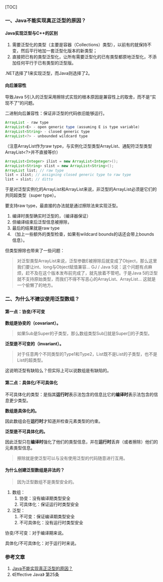 [TOC]

### 一、Java不能实现真正泛型的原因？

#### Java实现泛型与C++的区别

1. 需要泛型化的类型（主要是容器（Collections）类型），以前有的就保持不变，然后平行地加一套泛型化版本的新类型；
2. 直接把已有的类型泛型化，让所有需要泛型化的已有类型都原地泛型化，不添加任何平行于已有类型的泛型版。

.NET选择了1来实现泛型，而Java则选择了2。

#### 向后兼容性

导致Java 5引入的泛型采用擦除式实现的根本原因是兼容性上的取舍，而不是“实现不了”的问题。


二进制向后兼容性：保证非泛型的代码依旧能够运行。

```java
ArrayList - raw type
ArrayList<E> - open generic type (assuming E is type variable)
ArrayList<String> - closed generic type
ArrayList<?> - unbounded wildcard type
```

（注意ArrayList作为raw type，与实例化泛型类型ArrayList<Object>、通配符泛型类型ArrayList<?>并不直接等价）


```java
ArrayList<Integer> ilist = new ArrayList<Integer>();
ArrayList<String> slist = new ArrayList<String>();
ArrayList list; // raw type
list = ilist; // assigning closed generic type to raw type
list = slist; // ditto
```

于是对泛型实例化的ArrayList<Integer>和ArrayList<String>来说，非泛型的ArrayList必须是它们的共同超类型（super type）。

要支持raw type，最直接的办法就是通过擦除法来实现泛型。

1. 编译时类型确实时泛型的，（编译器保证）
2. 但编译结束后泛型信息被擦除，
3. 最后的结果就是raw type
4. （加上一些额外的类型检查，如果有wildcard bounds的话还会带上bounds信息）。

但类型擦除也带来了一些问题：

>对泛型类型ArrayList<E>来说，泛型参数E被擦除后就变成了Object，那么这里我们要让int、long与Object赋值兼容…
GJ / Java 5说：这个问题有点麻烦，赶不及在这个版本发布前完成了，就先放着不管吧。于是Java 5的泛型就不支持原始类型，而我们不得不写恶心的ArrayList<Integer>、ArrayList<Long>…
这就是一个偷懒了的地方。

### 二、为什么不建议使用泛型数组？

#### 第一点：协变/不可变

**数组是协变的（covariant）。**

>如果Sub是Super的子类型，那么数组类型Sub[]就是Super[]的子类型。

**泛型是不可变的（invariant）。**

>对于任意两个不同类型的Type1和Type2，List<Type1>既不是List<Type2>的子类型，也不是List<Type2>的超类型。

这说明泛型有缺陷么？但实际上可以说数组是有缺陷的。

#### 第二点：具体化/不可具体化

不可具体化的类型：是指其**运行时**表示法包含的信息比它的**编译时**表示法包含的信息更少类型。

**数组是具体化的。**

因此数组会在**运行时**才知道并检查元素类型的约束。

**泛型是不可具体化的。**

因此泛型只在**编译时**强化了他们的类型信息，并在**运行时**丢弃（或者擦除）他们的元素类型信息。

>擦除就是使泛型可以与没有使用泛型的代码随意进行互用。

#### 为什么创建泛型数组是非法的？

>因为泛型数组不是类型安全的。

1. 数组：
    1. 协变：没有编译期类型安全
    2. 可具体化：保证运行时类型安全
2. 泛型：
    1. 不可变：保证编译期类型安全
    2. 不可具体化：没有运行时类型安全

协变/不可变：对于编译期来说。

具体化/不可具体化：对于运行时来说。
 

### 参考文章

1. [Java不能实现真正泛型的原因？](https://www.zhihu.com/question/28665443/answer/118148143)
2. 《Effective Java》 第25条
